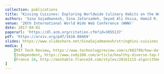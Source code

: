 ```yaml
---
collection: publications
title: "Kissing Cuisines: Exploring Worldwide Culinary Habits on the Web"
authors: 'Sina Sajadmanesh, Sina Jafarzadeh, Seyed Ali Ossia, Hamid R. Rabiee, Hamed Haddadi, Yelena Mejova, Mirco Musolesi, Emiliano De Cristofaro, and Gianluca Stringhini'
venue: '26th International World Wide Web Conference (WWW)'
date: 2017-04-01
paperurl: 'https://dl.acm.org/citation.cfm?id=3055137'
pdf: 'https://arxiv.org/pdf/1610.08469'
slides: https://www.slideshare.net/SinaSajadmanesh/stringhini-cuisines
media: [
    [MIT Tech Review, https://www.technologyreview.com/s/602790/how-data-mining-reveals-the-worlds-healthiest-cuisines/], 
    [Independent, https://www.indy100.com/article/healthy-diverse-top-healthiest-countries-cuisine-food-in-the-world-list-7412171], 
    [France 24, http://mashable.france24.com/styles/20161115-algorithme-cuisines-recherche-nutrition-ingredients]
]
---
```

